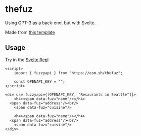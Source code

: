 # thefuz

Using GPT-3 as a back-end, but with Svelte.

Made from [this template](https://github.com/semicognitive/es-package/generate)

## Usage
Try in the [Svelte Repl](https://svelte.dev/repl/ba9befe7c7854b5a8b98e00a1bcbfd53?version=3.55.1)

```svelte
<script>
	import { fuzzyapi } from "https://esm.sh/thefuz";

	const OPENAPI_KEY = "";
</script>

<div use:fuzzyapi={[OPENAPI_KEY, "Resaurants in Seattle"]}>
	<h4><span data-fuz="name"/></h4>
  <span data-fuz="address"/><br/>
	<span data-fuz="cuisine"/>
  
	<h4><span data-fuz="name"/></h4>
  <span data-fuz="address"/><br/>
	<span data-fuz="cuisine"/>
</div>
```